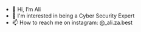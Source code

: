 - 👋 Hi, I’m Ali
- 👀 I'm interested in being a Cyber Security Expert
- 📫 How to reach me on instagram: @_ali.za.best

<!---
TechnoDudeOfficial9/TechnoDudeOfficial9 is a ✨ special ✨ repository because its `README.md` (this file) appears on your GitHub profile.
You can click the Preview link to take a look at your changes.
--->
